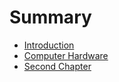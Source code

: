 # Summary

* [Introduction](README.md)
* [Computer Hardware](chapter1.md)
* [Second Chapter](chapter2.md)


